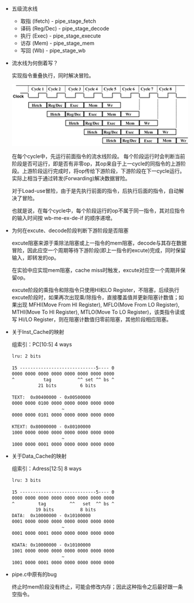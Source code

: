 - 五级流水线
  - 取指 (Ifetch) - pipe_stage_fetch
  - 译码 (Reg/Dec) - pipe_stage_decode
  - 执行 (Exec) - pipe_stage_execute
  - 访存 (Mem) - pipe_stage_mem
  - 写回 (Wb) - pipe_stage_wb

- 流水线为何倒着写？

    实现指令重叠执行，同时解决冒险。
    
    ![流水线](pipeline.png)
    
    在每个cycle中，先运行前面指令的流水线阶段。
    每个阶段运行时会判断当前阶段是否可运行，即是否有非零op，其op来自于上一cycle的同指令的上游阶段。上游阶段运行完成时，将op传给下游阶段，下游阶段在下一cycle运行。实际上相当于通过转发(Forwarding)解决数据冒险。
    
    对于Load-use冒险，由于是先执行前面的指令，后执行后面的指令，自动解决了冒险。

    也就是说，在每个cycle中，每个阶段运行的op不属于同一指令，其对应指令的输入时间按 wb-me-ex-de-if 的顺序递增。

- 为何在excute、decode阶段判断下游阶段是否阻塞

    excute阻塞来源于乘除法阻塞或上一指令的mem阻塞，decode与其存在数据冒险，因此应空一个周期等待下游阶段(即上一指令的excute)完成，同时保留输入，即转发的op。
    
    在实验中应实现mem阻塞，cache miss时触发，excute对应空一个周期并保留op。

    excute阶段的乘指令和除指令只使用HI和LO Register，不阻塞，后续执行excute阶段时，如果再次出现乘/除指令，直接覆盖值并更新阻塞计数值；如果出现 MFHI(Move From HI Register), MFLO(Move From LO Register), MTHI(Move To HI Register), MTLO(Move To LO Register)，该类指令读或写 HI/LO Register，则在阻塞计数值归零前阻塞，其他阶段相应阻塞。

- 关于Inst_Cache的映射

  组索引：PC[10:5]  4 ways

      lru: 2 bits

      15 -----------------------------5---- 0  
      0000 0000 0000 0000 0000 0000 0000 0000
      ^           tag          ^^ set ^^ bs ^  
                21 bits         6 bits

      TEXT:  0x00400000 - 0x00500000
      0000 0000 0100 0000 0000 0000 0000 0000
                         ~
      0000 0000 0101 0000 0000 0000 0000 0000
      
      KTEXT: 0x80000000 - 0x80100000
      1000 0000 0000 0000 0000 0000 0000 0000
                         ~
      1000 0000 0001 0000 0000 0000 0000 0000

- 关于Data_Cache的映射

  组索引：Adress[12:5]  8 ways

      lru: 3 bits

      15 -----------------------------5---- 0
      0000 0000 0000 0000 0000 0000 0000 0000
      ^         tag         ^^   set  ^^ bs ^
               19 bits          8 bits
      DATA:  0x10000000 - 0x10100000
      0001 0000 0000 0000 0000 0000 0000 0000
                         ~
      0001 0000 0001 0000 0000 0000 0000 0000

      KDATA: 0x10000000 - 0x10100000
      1001 0000 0000 0000 0000 0000 0000 0000
                         ~
      1001 0000 0001 0000 0000 0000 0000 0000

- pipe.c中原有的bug

  终止时mem阶段没有终止，可能会修改内存；因此这种指令之后最好跟一条空指令。